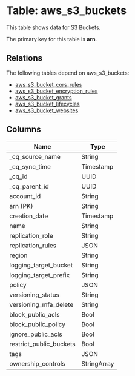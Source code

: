 # Table: aws_s3_buckets

This table shows data for S3 Buckets.

The primary key for this table is **arn**.

## Relations

The following tables depend on aws_s3_buckets:
  - [aws_s3_bucket_cors_rules](aws_s3_bucket_cors_rules)
  - [aws_s3_bucket_encryption_rules](aws_s3_bucket_encryption_rules)
  - [aws_s3_bucket_grants](aws_s3_bucket_grants)
  - [aws_s3_bucket_lifecycles](aws_s3_bucket_lifecycles)
  - [aws_s3_bucket_websites](aws_s3_bucket_websites)

## Columns

| Name          | Type          |
| ------------- | ------------- |
|_cq_source_name|String|
|_cq_sync_time|Timestamp|
|_cq_id|UUID|
|_cq_parent_id|UUID|
|account_id|String|
|arn (PK)|String|
|creation_date|Timestamp|
|name|String|
|replication_role|String|
|replication_rules|JSON|
|region|String|
|logging_target_bucket|String|
|logging_target_prefix|String|
|policy|JSON|
|versioning_status|String|
|versioning_mfa_delete|String|
|block_public_acls|Bool|
|block_public_policy|Bool|
|ignore_public_acls|Bool|
|restrict_public_buckets|Bool|
|tags|JSON|
|ownership_controls|StringArray|
